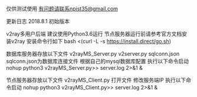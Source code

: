 仅供测试使用
有问题请联系npist35@gmail.com

更新日志
2018.8.1 
初始版本

v2ray多用户后端
建议使用Python3.6运行
节点服务器运行前请参考官方文档安装v2ray
安装命令行如下
bash <(curl -L -s https://install.direct/go.sh)

数据库服务器存放以下文件
v2rayMS_Server.py
v2server.py
sqlconn.json
sqlconn.json为数据库连接文件  根据自己的mysql数据库配置
执行以下命令启动
nohup python3 v2rayMS_Server.py>> server.log 2>&1 &

节点服务器存放以下文件
v2rayMS_Client.py
打开文件  修改服务端IP
执行以下命令启动
nohup python3 v2rayMS_Client.py>> server.log 2>&1 &